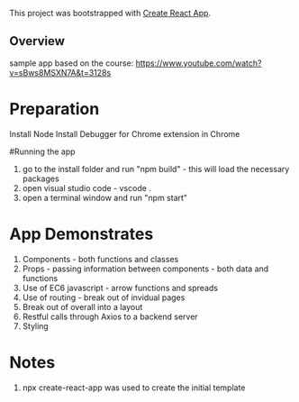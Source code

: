 This project was bootstrapped with [Create React App](https://github.com/facebook/create-react-app).

## Overview

sample app based on the course: https://www.youtube.com/watch?v=sBws8MSXN7A&t=3128s

# Preparation
Install Node
Install Debugger for Chrome extension in Chrome

#Running the app
1. go to the install folder and run "npm build" - this will load the necessary packages
2. open visual studio code - vscode .
3. open a terminal window and run "npm start"

# App Demonstrates
1. Components - both functions and classes
2. Props - passing information between components - both data and functions
3. Use of EC6 javascript - arrow functions and spreads
4. Use of routing - break out of invidual pages 
5. Break out of overall into a layout
6. Restful calls through Axios to a backend server
7. Styling


# Notes
1. npx create-react-app was used to create the initial template


